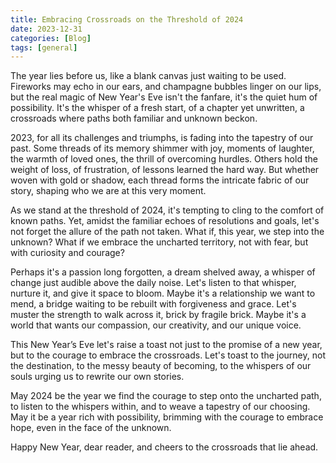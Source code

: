 ```yaml
---
title: Embracing Crossroads on the Threshold of 2024
date: 2023-12-31
categories: [Blog]
tags: [general] 
---
```


The year lies before us, like a blank canvas just waiting to be used. Fireworks may echo in our ears, and champagne
bubbles linger on our lips, but the real magic of New Year's Eve isn't the fanfare, it's the quiet hum of
possibility. It's the whisper of a fresh start, of a chapter yet unwritten, a crossroads where paths both familiar
and unknown beckon.

2023, for all its challenges and triumphs, is fading into the tapestry of our past. Some threads of its memory
shimmer with joy, moments of laughter, the warmth of loved ones, the thrill of overcoming hurdles.
Others hold the weight of loss, of frustration, of lessons learned the hard way. But whether woven with gold
or shadow, each thread forms the intricate fabric of our story, shaping who we are at this very moment.

As we stand at the threshold of 2024, it's tempting to cling to the comfort of known paths. Yet, amidst the
familiar echoes of resolutions and goals, let's not forget the allure of the path not taken. What if, this year,
we step into the unknown? What if we embrace the uncharted territory, not with fear, but with curiosity
and courage?

Perhaps it's a passion long forgotten, a dream shelved away, a whisper of change just audible above the
daily noise. Let's listen to that whisper, nurture it, and give it space to bloom. Maybe it's a relationship we
want to mend, a bridge waiting to be rebuilt with forgiveness and grace. Let's muster the strength to walk
across it, brick by fragile brick. Maybe it's a world that wants our compassion, our creativity, and our
unique voice.

This New Year’s Eve let's raise a toast not just to the promise of a new year, but to the courage to embrace
the crossroads. Let's toast to the journey, not the destination, to the messy beauty of becoming, to the
whispers of our souls urging us to rewrite our own stories.

May 2024 be the year we find the courage to step onto the uncharted path, to listen to the whispers within,
and to weave a tapestry of our choosing. May it be a year rich with possibility, brimming with the courage
to embrace hope, even in the face of the unknown.

Happy New Year, dear reader, and cheers to the crossroads that lie ahead.

